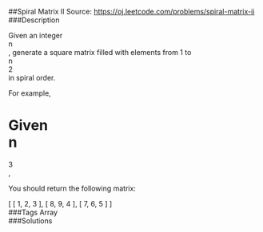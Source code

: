 ##Spiral Matrix II
Source: https://oj.leetcode.com/problems/spiral-matrix-ii  
###Description

                
Given an integer   
n  
, generate a square matrix filled with elements from 1 to   
n  
2  
 in spiral order.  


  

For example,  

Given   
n  
 =   
3  
,
  

You should return the following matrix:
  

[
 [ 1, 2, 3 ],
 [ 8, 9, 4 ],
 [ 7, 6, 5 ]
]  
###Tags
Array  
###Solutions